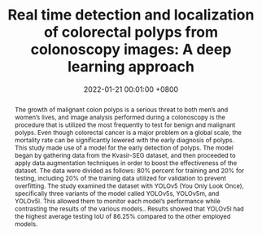 ---
title:          "Real time detection and localization of colorectal polyps from colonoscopy images: A deep learning approach"
date:           2022-01-21 00:01:00 +0800
selected:       true
pub:            "IEEE International Women in Engineering (WIE)Conference on Electrical and Computer Engineering (WIECON-ECE)"
pub_date:       "2022"
abstract: >-
  The growth of malignant colon polyps is a serious threat to both men’s and women’s lives, and image analysis performed during a colonoscopy is the procedure that is utilized the most frequently to test for benign and malignant polyps. Even though colorectal cancer is a major problem on a global scale, the mortality rate can be significantly lowered with the early diagnosis of polyps. This study made use of a model for the early detection of polyps. The model began by gathering data from the Kvasir-SEG dataset, and then proceeded to apply data augmentation techniques in order to boost the effectiveness of the dataset. The data were divided as follows: 80% percent for training and 20% for testing, including 20% of the training data utilized for validation to prevent overfitting. The study examined the dataset with YOLOv5 (You Only Look Once), specifically three variants of the model called YOLOv5s, YOLOv5m, and YOLOv5l. This allowed them to monitor each model’s performance while contrasting the results of the various models.. Results showed that YOLOv5l had the highest average testing IoU of 86.25% compared to the other employed models.

cover:          /assets/images/covers/cover2.jpg
authors:
  - Md Alamin*
  - Bikash Kumar Paul*
  - Nasima Islam Bithi
links:
  Code: https://github.com
  Paper: https://www.biorxiv.org
  # Unsplash: https://unsplash.com/photos/orange-fruit-on-white-table-cloth-ISX_imp8t1o
---